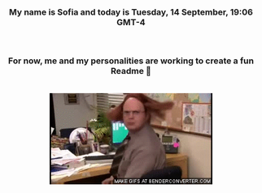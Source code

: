 


<div align="center">
<h3 >My name is Sofia and today is Tuesday, 14 September, 19:06 GMT-4</h3><br>
<h3 >For now, me and my personalities are working to create a fun Readme 👋
</h3><br>
<img src='img/dwight.gif' alt='working...'/>
</div>
